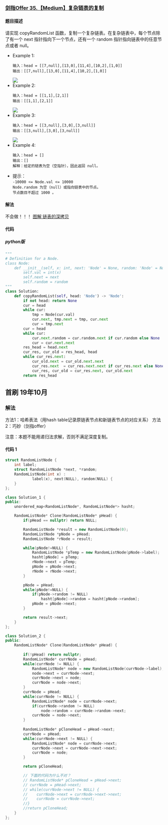 ### [剑指Offer 35.【Medium】复杂链表的复制](https://leetcode-cn.com/problems/fu-za-lian-biao-de-fu-zhi-lcof/)
#### 题目描述
请实现 copyRandomList 函数，复制一个复杂链表。在复杂链表中，每个节点除了有一个 next 指针指向下一个节点，还有一个 random 指针指向链表中的任意节点或者 null。

- Example 1:
    ```
    输入：head = [[7,null],[13,0],[11,4],[10,2],[1,0]]
    输出：[[7,null],[13,0],[11,4],[10,2],[1,0]]
    ```  
    ![](https://assets.leetcode-cn.com/aliyun-lc-upload/uploads/2020/01/09/e1.png)
- Example 2:
    ```
    输入：head = [[1,1],[2,1]]
    输出：[[1,1],[2,1]]
    ```  
    ![](https://assets.leetcode-cn.com/aliyun-lc-upload/uploads/2020/01/09/e2.png)
- Example 3:
    ```
    输入：head = [[3,null],[3,0],[3,null]]
    输出：[[3,null],[3,0],[3,null]]
    ```  
    ![](https://assets.leetcode-cn.com/aliyun-lc-upload/uploads/2020/01/09/e3.png)
- Example 4:
    ```
    输入：head = []
    输出：[]
    解释：给定的链表为空（空指针），因此返回 null。
    ```  
- 提示：  
    `-10000 <= Node.val <= 10000`  
    `Node.random 为空（null）或指向链表中的节点。`  
    `节点数目不超过 1000 。`

#### 解法
不会做！！！
[图解 链表的深拷贝](https://leetcode-cn.com/problems/fu-za-lian-biao-de-fu-zhi-lcof/solution/lian-biao-de-shen-kao-bei-by-z1m/)

#### 代码
##### python版
```python
"""
# Definition for a Node.
class Node:
    def __init__(self, x: int, next: 'Node' = None, random: 'Node' = None):
        self.val = int(x)
        self.next = next
        self.random = random
"""
class Solution:
    def copyRandomList(self, head: 'Node') -> 'Node':
        if not head: return None
        cur = head
        while cur:
            tmp = Node(cur.val)
            cur.next, tmp.next = tmp, cur.next
            cur = tmp.next
        cur = head
        while cur:
            cur.next.random = cur.random.next if cur.random else None
            cur = cur.next.next
        res_head = head.next
        cur_res, cur_old = res_head, head
        while cur_res.next:
            cur_old.next = cur_old.next.next
            cur_res.next  = cur_res.next.next if cur_res.next else None
            cur_res, cur_old = cur_res.next, cur_old.next
        return res_head
```

## 首刷 19年10月
### 解法
方法1：哈希表法（用hash table记录原链表节点和新链表节点的对应关系）
方法2：巧妙（剑指offer）

注意：本题不能用递归法求解，否则不满足深度复制。
#### 代码 1
```cpp
struct RandomListNode {
    int label;
    struct RandomListNode *next, *random;
    RandomListNode(int x) :
            label(x), next(NULL), random(NULL) {
    }
};

class Solution_1 {
public:
    unordered_map<RandomListNode*, RandomListNode*> hasht;

    RandomListNode* Clone(RandomListNode* pHead) {
        if(pHead == nullptr) return NULL;

        RandomListNode *result = new RandomListNode(0);
        RandomListNode *pNode = pHead;
        RandomListNode *rNode = result;

        while(pNode!=NULL) {
            RandomListNode *pTemp = new RandomListNode(pNode->label);
            hasht[pNode] = pTemp;
            rNode->next = pTemp;
            pNode = pNode->next;
            rNode = rNode->next;
        }

        pNode = pHead;
        while(pNode!=NULL) {
            if(pNode->random != NULL)
                hasht[pNode]->random = hasht[pNode->random];
            pNode = pNode->next;
        }

        return result->next;
    }
};
```
```cpp
class Solution_2 {
public:
    RandomListNode* Clone(RandomListNode* pHead) {
        
        if(!pHead) return nullptr;
        RandomListNode* currNode = pHead;
        while(currNode != NULL) {
            RandomListNode* node = new RandomListNode(currNode->label);
            node->next = currNode->next;
            currNode->next = node;
            currNode = node->next;
        }
        currNode = pHead;
        while(currNode != NULL) {
            RandomListNode* node = currNode->next;
            if(currNode->random != NULL)
                node->random = currNode->random->next;
            currNode = node->next;
        }
        
        RandomListNode* pCloneHead = pHead->next;
        currNode = pHead;
        while(currNode->next != NULL) {
            RandomListNode* node = currNode->next;
            currNode->next = currNode->next->next;
            currNode = node;
        }

        return pCloneHead;

        // 下面的代码为什么不对？
        // RandomListNode* pCloneHead = pHead->next;
        // currNode = pHead->next;
        // while(currNode->next != NULL) {
        //    currNode->next = currNode->next->next;
        //    currNode = currNode->next;
        //}
        //return pCloneHead;
    }
};
```